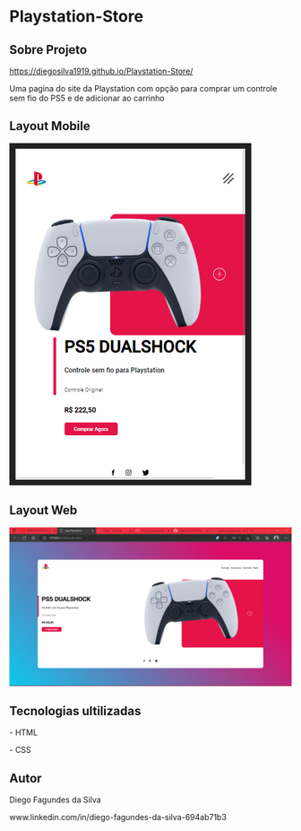 # Playstation-Store
## Sobre Projeto
https://diegosilva1919.github.io/Playstation-Store/

Uma pagina do site da Playstation com opção para comprar um controle sem fio do PS5 e de adicionar ao carrinho

## Layout Mobile
<img src="https://github.com/DiegoSilva1919/Playstation-Store/blob/master/assets/Captura%20de%20tela%202022-12-12%20183644.png?raw=true">

## Layout  Web
<img src="https://github.com/DiegoSilva1919/Playstation-Store/blob/master/assets/Captura%20de%20tela%202022-12-12%20184857.png?raw=true">

## Tecnologias ultilizadas
<p>- HTML </p>
<p>- CSS </p>
<h2> Autor </h2>
<p>Diego Fagundes da Silva</p>
www.linkedin.com/in/diego-fagundes-da-silva-694ab71b3
